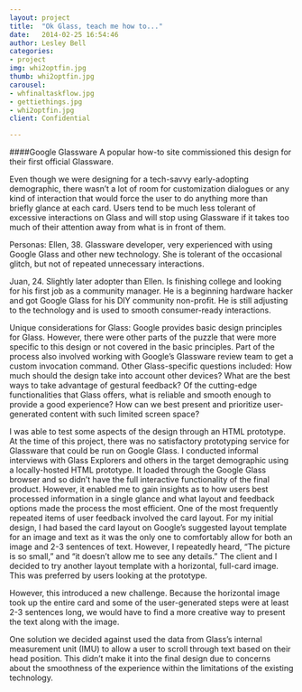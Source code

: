 ```yaml
---
layout: project
title:  "Ok Glass, teach me how to..."
date:   2014-02-25 16:54:46
author: Lesley Bell
categories:
- project
img: whi2optfin.jpg
thumb: whi2optfin.jpg
carousel:
- whfinaltaskflow.jpg
- gettiethings.jpg
- whi2optfin.jpg
client: Confidential

---
```

####Google Glassware
A popular how-to site commissioned this design for their first official Glassware.

Even though we were designing for a tech-savvy early-adopting demographic, there wasn’t a lot of room for customization dialogues or any kind of interaction that would force the user to do anything more than briefly glance at each card. Users tend to be much less tolerant of excessive interactions on Glass and will stop using Glassware if it takes too much of their attention away from what is in front of them.

 Personas:  Ellen, 38.  Glassware developer, very experienced with using Google Glass and other new technology.  She is tolerant of the occasional glitch, but not of repeated unnecessary interactions.
 
Juan, 24.  Slightly later adopter than Ellen.  Is finishing college and looking for his first job as a community manager.  He is a beginning hardware hacker and got Google Glass for his DIY community non-profit.  He is still adjusting to the technology and is used to smooth consumer-ready interactions.

Unique considerations for Glass:  Google provides basic design principles for Glass.  However, there were other parts of the puzzle that were more specific to this design or not covered in the basic principles.  Part of the process also involved working with Google’s Glassware review team to get a custom invocation command.  Other Glass-specific questions included:  How much should the design take into account other devices?  What are the best ways to take advantage of gestural feedback?  Of the cutting-edge functionalities that Glass offers, what is reliable and smooth enough to provide a good experience?  How can we best present and prioritize user-generated content with such limited screen space?

I was able to test some aspects of the design through an HTML prototype.  At the time of this project, there was no satisfactory prototyping service for Glassware that could be run on Google Glass. I conducted informal interviews with Glass Explorers and others in the target demographic using a locally-hosted HTML prototype.  It loaded through the Google Glass browser and so didn’t have the full interactive functionality of the final product.  However, it enabled me to gain insights as to how users best processed information in a single glance and what layout and feedback options made the process the most efficient.
One of the most frequently repeated items of user feedback involved the card layout.  For my initial design, I had based the card layout on Google’s suggested layout template for an image and text as it was the only one to comfortably allow for both an image and 2-3 sentences of text.  However, I repeatedly heard, “The picture is so small,” and “it doesn’t allow me to see any details.”  The client and I decided to try another layout template with a horizontal, full-card image.  This was preferred by users looking at the prototype.

However, this introduced a new challenge.  Because the horizontal image took up the entire card and some of the user-generated steps were at least 2-3 sentences long, we would have to find a more creative way to present the text along with the image.

One solution we decided against used the data from Glass’s internal measurement unit (IMU) to allow a user to scroll through text based on their head position. This didn’t make it into the final design due to concerns about the smoothness of the experience within the limitations of the existing technology.


